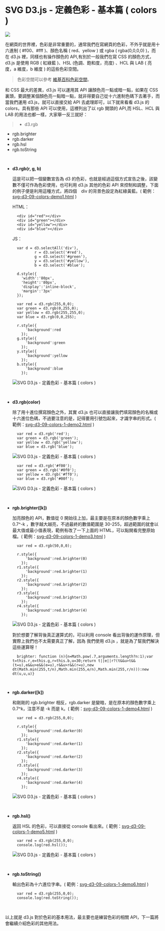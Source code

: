 # SVG D3.js - 定義色彩 - 基本篇 ( colors )  

![](/img/articles/201412/svg-d3-09-colors-1.jpg#preview-img)

在網頁的世界裡，色彩是非常重要的，通常我們在寫網頁的色彩，不外乎就是用十六進制 ( #f00、#fff )、顏色名稱 ( red、yellow ) 或 rgba ( rgba(0,0,0,0) )，而在 d3.js 裡，同樣也有操作顏色的 API,有別於一般我們在寫 CSS 的顏色方式，d3.js 是使用 RGB ( 紅綠藍 )、HSL (色調、飽和度，亮度) 、HCL 與 LAB ( 亮度，a 維度，b 維度 ) 的這些色彩空間。

> 色彩空間可以參考 [維基百科色彩空間](http://zh.wikipedia.org/wiki/%E8%89%B2%E5%BD%A9%E7%A9%BA%E9%96%93)。

和 CSS 最大的差異，d3.js 可以運用其 API 讓顏色亮一點或暗一點，如果在 CSS 裏頭，要調整某個顏色亮一點暗一點，就非得要自己從十六進制色碼下去著手，而當我們運用 d3.js，就可以直接交給 API 去處理即可，以下就來看看 d3.js 的 colors，具有那些 API 可以使用，這裡列出了以 rgb 開頭的 API,而 HSL、HCL 與 LAB 的用法也都一樣，大家舉一反三就好：

>- d3.rgb
- rgb.brighter
- rgb.darker
- rgb.hsl 
- rgb.toString

<br/>

- **d3.rgb(r, g, b)**

	這是可以把一個變數宣告為 d3 的色彩，也就是經過這個方式宣告之後，該變數不僅可作為色彩使用，也可利用 d3.js 其他的色彩 API 來控制和調整，下面的例子便是利用這種方式，將四個　div 的背景色設定為紅綠黃藍。( 範例：[svg-d3-09-colors-demo1.html](/demo/201412/svg-d3-09-colors-1-demo1.html) )

	HTML：

		<div id="red"></div>
		<div id="green"></div>
		<div id="yellow"></div>
		<div id="blue"></div>

	JS：

		var d = d3.selectAll('div'),
				r = d3.select('#red'),
				g = d3.select('#green'),
				y = d3.select('#yellow'),
				b = d3.select('#blue');
		
		d.style({
		  'width':'80px',
		  'height':'80px',
		  'display':'inline-block',
		  'margin':'3px'
		});
		
		var red = d3.rgb(255,0,0);
		var green = d3.rgb(0,255,0);
		var yellow = d3.rgb(255,255,0);
		var blue = d3.rgb(0,0,255);
		
		r.style({
		    'background':red
		  });
		g.style({
		    'background':green
		  });
		y.style({
		    'background':yellow
		  });
		b.style({
		    'background':blue
		  });

	![SVG D3.js - 定義色彩 - 基本篇 ( colors )](/img/articles/201412/20141225_1_02.jpg)


<br/>

- **d3.rgb(color)**

	除了用十進位撰寫顏色之外，其實 d3.js 也可以直接讓我們填寫顏色的名稱或十六進位色碼，不過要注意的是，記得要用引號包起來，才識字串的形式。( 範例：[svg-d3-09-colors-1-demo2.html](/demo/201412/svg-d3-09-colors-1-demo2.html) )

		var red = d3.rgb('red');
		var green = d3.rgb('green');
		var yellow = d3.rgb('yellow');
		var blue = d3.rgb('blue');

	![SVG D3.js - 定義色彩 - 基本篇 ( colors )](/img/articles/201412/20141225_1_03.jpg)

		var red = d3.rgb('#f00');
		var green = d3.rgb('#0f0');
		var yellow = d3.rgb('#ff0');
		var blue = d3.rgb('#00f');

	![SVG D3.js - 定義色彩 - 基本篇 ( colors )](/img/articles/201412/20141225_1_04.jpg)

<br/>

- **rgb.brighter([k])**

	加亮顏色的 API，數值從 0 開始往上加，最主要是在原本的顏色數字乘上 0.7^-k ，數字越大越亮，不過最終的數值範圍是 30-255，超過範圍的就會以最大值或最小值表現，範例有改了一下上面的 HTML，可以點開看完整原始檔。( 範例：[svg-d3-09-colors-1-demo3.html](/demo/201412/svg-d3-09-colors-1-demo3.html) )

		var red = d3.rgb(50,0,0);
		
		r.style({
		    'background':red.brighter(0)
		  });
		r1.style({
		    'background':red.brighter(1)
		  });
		r2.style({
		    'background':red.brighter(2)
		  });
		r3.style({
		    'background':red.brighter(3)
		  });
		r4.style({
		    'background':red.brighter(4)
		  });

	![SVG D3.js - 定義色彩 - 基本篇 ( colors )](/img/articles/201412/20141225_1_05.jpg)

	對於想要了解背後真正運算式的，可以利用 console 看出背後的運作原理，但實際上我們也不太需要真正了解，因為 我們使用 d3.js ，就是為了幫我們解決這些運算呀！

		brighter: function (n){n=Math.pow(.7,arguments.length?n:1);var t=this.r,e=this.g,r=this.b,u=30;return t||e||r?(t&&u>t&&(t=u),e&&u>e&&(e=u),r&&u>r&&(r=u),new dt(Math.min(255,t/n),Math.min(255,e/n),Math.min(255,r/n))):new dt(u,u,u)}

<br/>

- **rgb.darker([k])**

	和剛剛的 rgb.brighter 相反，rgb.darker 是變暗，是在原本的顏色數字乘上 0.7^k，注意不是 -k 而是 k。( 範例：[svg-d3-09-colors-1-demo4.html](/demo/201412/svg-d3-09-colors-1-demo4.html) )

		var red = d3.rgb(255,0,0);
		
		r.style({
		    'background':red.darker(0)
		  });
		r1.style({
		    'background':red.darker(1)
		  });
		r2.style({
		    'background':red.darker(2)
		  });
		r3.style({
		    'background':red.darker(3)
		  });
		r4.style({
		    'background':red.darker(4)
		  });

	![SVG D3.js - 定義色彩 - 基本篇 ( colors )](/img/articles/201412/20141225_1_06.jpg)

<br/>

- **rgb.hsl()**

	返回 HSL 的色彩，可以直接從 console 看出來。( 範例：[svg-d3-09-colors-1-demo5.html](/demo/201412/svg-d3-09-colors-1-demo5.html) )

		var red = d3.rgb(255,0,0);	
		console.log(red.hsl());

	![SVG D3.js - 定義色彩 - 基本篇 ( colors )](/img/articles/201412/20141225_1_07.jpg)



<br/>

- **rgb.toString()**

	輸出色彩為十六進位字串。( 範例：[svg-d3-09-colors-1-demo6.html](/demo/201412/svg-d3-09-colors-1-demo6.html) )
		
		var red = d3.rgb(255,0,0);
		console.log(red.toString());

<br/>

以上就是 d3.js 對於色彩的基本用法，最主要也是練習色彩的相關 API，下一篇將會繼續介紹色彩的其他用法。


